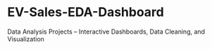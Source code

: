 # EV-Sales-EDA-Dashboard
Data Analysis Projects – Interactive Dashboards, Data Cleaning, and Visualization
